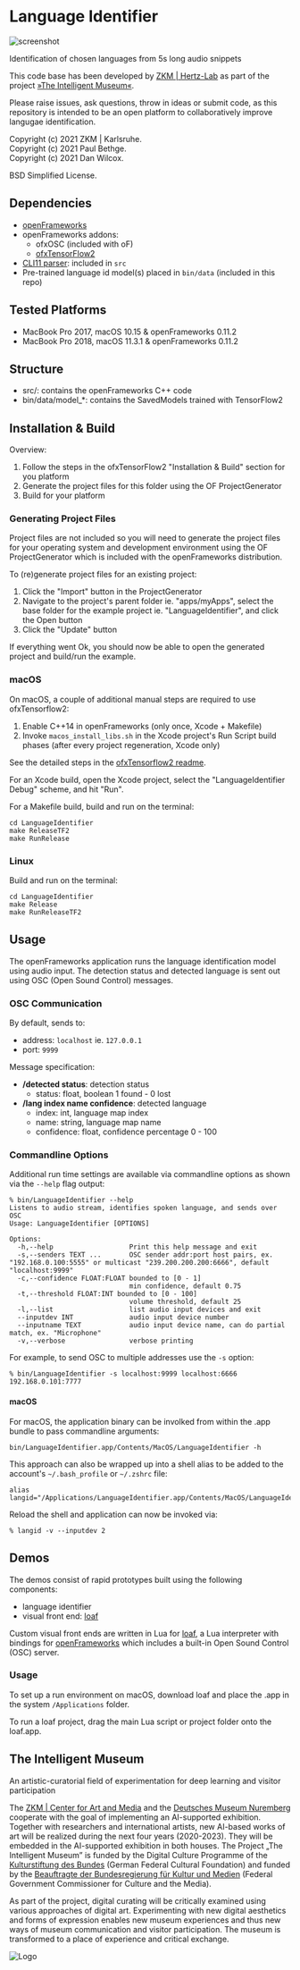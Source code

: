 Language Identifier
===================

![screenshot](media/screenshot.png)

Identification of chosen languages from 5s long audio snippets
 
This code base has been developed by [ZKM | Hertz-Lab](https://zkm.de/en/about-the-zkm/organization/hertz-lab) as part of the project [»The Intelligent Museum«](#the-intelligent-museum). 

Please raise issues, ask questions, throw in ideas or submit code, as this repository is intended to be an open platform to collaboratively improve langugae identification.

Copyright (c) 2021 ZKM | Karlsruhe.  
Copyright (c) 2021 Paul Bethge.  
Copyright (c) 2021 Dan Wilcox.  

BSD Simplified License.

Dependencies
------------

* [openFrameworks](https://openframeworks.cc/download/)
* openFrameworks addons:
  - ofxOSC (included with oF)
  - [ofxTensorFlow2](https://github.com/zkmkarlsruhe/ofxTensorFlow2)
* [CLI11 parser](https://github.com/CLIUtils/CLI11): included in `src`
* Pre-trained language id model(s) placed in `bin/data` (included in this repo)

Tested Platforms
----------------

* MacBook Pro 2017, macOS 10.15 & openFrameworks 0.11.2
* MacBook Pro 2018, macOS 11.3.1 & openFrameworks 0.11.2

Structure
---------

* src/: contains the openFrameworks C++ code
* bin/data/model_*: contains the SavedModels trained with TensorFlow2

Installation & Build
--------------------

Overview:

1. Follow the steps in the ofxTensorFlow2 "Installation & Build" section for you platform
2. Generate the project files for this folder using the OF ProjectGenerator
3. Build for your platform

### Generating Project Files

Project files are not included so you will need to generate the project files for your operating system and development environment using the OF ProjectGenerator which is included with the openFrameworks distribution.

To (re)generate project files for an existing project:

1. Click the "Import" button in the ProjectGenerator
2. Navigate to the project's parent folder ie. "apps/myApps", select the base folder for the example project ie. "LanguageIdentifier", and click the Open button
3. Click the "Update" button

If everything went Ok, you should now be able to open the generated project and build/run the example.

### macOS

On macOS, a couple of additional manual steps are required to use ofxTensorflow2:

1. Enable C++14 in openFrameworks (only once, Xcode + Makefile)
2. Invoke `macos_install_libs.sh` in the Xcode project's Run Script build phases (after every project regeneration, Xcode only)

See the detailed steps in the [ofxTensorflow2 readme](https://github.com/zkmkarlsruhe/ofxTensorFlow2#macos).

For an Xcode build, open the Xcode project, select the "LanguageIdentifier Debug" scheme, and hit "Run".

For a Makefile build, build and run on the terminal:

```shell
cd LanguageIdentifier
make ReleaseTF2
make RunRelease
```
### Linux

Build and run on the terminal:

```shell
cd LanguageIdentifier
make Release
make RunReleaseTF2
```

Usage
-----

The openFrameworks application runs the language identification model using audio input. The detection status and detected language is sent out using OSC (Open Sound Control) messages.

### OSC Communication

By default, sends to:
* address: `localhost` ie. `127.0.0.1`
* port: `9999`

Message specification:

* **/detected status**: detection status
  - status: float, boolean 1 found - 0 lost
* **/lang index name confidence**: detected language
  - index: int, language map index
  - name: string, language map name
  - confidence: float, confidence percentage 0 - 100

### Commandline Options

Additional run time settings are available via commandline options as shown via the `--help` flag output:

```shell
% bin/LanguageIdentifier --help
Listens to audio stream, identifies spoken language, and sends over OSC
Usage: LanguageIdentifier [OPTIONS]

Options:
  -h,--help                   Print this help message and exit
  -s,--senders TEXT ...       OSC sender addr:port host pairs, ex. "192.168.0.100:5555" or multicast "239.200.200.200:6666", default "localhost:9999"
  -c,--confidence FLOAT:FLOAT bounded to [0 - 1]
                              min confidence, default 0.75
  -t,--threshold FLOAT:INT bounded to [0 - 100]
                              volume threshold, default 25
  -l,--list                   list audio input devices and exit
  --inputdev INT              audio input device number
  --inputname TEXT            audio input device name, can do partial match, ex. "Microphone"
  -v,--verbose                verbose printing

```

For example, to send OSC to multiple addresses use the `-s` option:

```shell
% bin/LanguageIdentifier -s localhost:9999 localhost:6666 192.168.0.101:7777
```

#### macOS

For macOS, the application binary can be involked from within the .app bundle to pass commandline arguments:

```shell
bin/LanguageIdentifier.app/Contents/MacOS/LanguageIdentifier -h
```

This approach can also be wrapped up into a shell alias to be added to the account's `~/.bash_profile` or `~/.zshrc` file:

```
alias langid="/Applications/LanguageIdentifier.app/Contents/MacOS/LanguageIdentifier"
```

Reload the shell and application can now be invoked via:

```shell
% langid -v --inputdev 2
```

Demos
-----

The demos consist of rapid prototypes built using the following components:

* language identifier
* visual front end: [loaf](http://danomatika.com/code/loaf)

Custom visual front ends are written in Lua for [loaf](http://danomatika.com/code/loaf), a Lua interpreter with bindings for [openFrameworks](http://openframeworks.cc/) which includes a built-in Open Sound Control (OSC) server.

### Usage

To set up a run environment on macOS, download loaf and place the .app in the system `/Applications` folder.

To run a loaf project, drag the main Lua script or project folder onto the loaf.app.

The Intelligent Museum
----------------------

An artistic-curatorial field of experimentation for deep learning and visitor participation

The [ZKM | Center for Art and Media](https://zkm.de/en) and the [Deutsches Museum Nuremberg](https://www.deutsches-museum.de/en/nuernberg/information/) cooperate with the goal of implementing an AI-supported exhibition. Together with researchers and international artists, new AI-based works of art will be realized during the next four years (2020-2023).  They will be embedded in the AI-supported exhibition in both houses. The Project „The Intelligent Museum” is funded by the Digital Culture Programme of the [Kulturstiftung des Bundes](https://www.kulturstiftung-des-bundes.de/en) (German Federal Cultural Foundation) and funded by the [Beauftragte der Bundesregierung für Kultur und Medien](https://www.bundesregierung.de/breg-de/bundesregierung/staatsministerin-fuer-kultur-und-medien) (Federal Government Commissioner for Culture and the Media).

As part of the project, digital curating will be critically examined using various approaches of digital art. Experimenting with new digital aesthetics and forms of expression enables new museum experiences and thus new ways of museum communication and visitor participation. The museum is transformed to a place of experience and critical exchange.

![Logo](media/Logo_ZKM_DMN_KSB.png)
